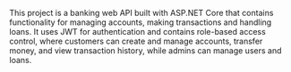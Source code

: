 This project is a banking web API built with ASP.NET Core that contains functionality for managing accounts, making transactions and handling loans. It uses JWT for authentication and contains role-based access control, where customers can create and manage accounts, transfer money, and view transaction history, while admins can manage users and loans.
